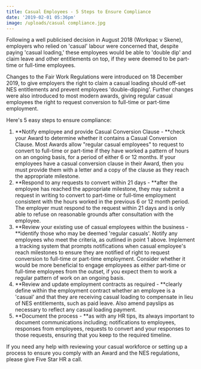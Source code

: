```yaml
---
title: Casual Employees - 5 Steps to Ensure Compliance
date: '2019-02-01 05:36pm'
image: /uploads/casual compliance.jpg
---
```

Following a well publicised decision in August 2018 (Workpac v Skene), employers who relied on 'casual' labour were concerned that, despite paying 'casual loading,'  these employees would be able to 'double dip' and claim leave and other entitlements on top, if they were deemed to be part-time or full-time employees.

Changes to the Fair Work Regulations were introduced on 18 December 2019, to give employers the right to claim a casual loading should off-set NES entitlements and prevent employees 'double-dipping'.  Further changes were also introduced to most modern awards, giving regular casual employees the right to request conversion to full-time or part-time employment.

Here's 5 easy steps to ensure compliance:

1. **Notify employee and provide Casual Conversion Clause - **check your Award to determine whether it contains a Casual Conversion Clause.  Most Awards allow "regular casual employees" to request to convert to full-time or part-time if they have worked a pattern of hours on an ongoing basis, for a period of either 6 or 12 months.  If your employees have a casual conversion clause in their Award, then you must provide them with a letter and a copy of the clause as they reach the appropriate milestone.
2. **Respond to any requests to convert within 21 days - **after the employee has reached the appropriate milestone, they may submit a request in writing to convert to part-time or full-time employment consistent with the hours worked in the previous 6 or 12 month period.  The employer must respond to the request within 21 days and is only able to refuse on reasonable grounds after consultation with the employee.
3. **Review your existing use of casual employees within the business - **identify those who may be deemed 'regular casuals'.  Notify any employees who meet the criteria, as outlined in point 1 above.  Implement a tracking system that prompts notifications when casual employee's reach milestones to ensure they are notified of right to request conversion to full-time or part-time employment. Consider whether it would be more beneficial to engage employees as either part-time or full-time employees from the outset, if you expect them to work a regular pattern of work on an ongoing basis.
4. **Review and update employment contracts as required - **clearly define within the employment contract whether an employee is a 'casual' and that they are receiving casual loading to compensate in lieu of NES entitlements, such as paid leave.  Also amend payslips as necessary to reflect any casual loading payment.
5. **Document the process - **as with any HR tips, its always important to document communications including; notifications to employees, responses from employees, requests to convert and your responses to those requests, ensuring that you keep to the required timeline.

If you need any help with reviewing your casual workforce or setting up a process to ensure you comply with an Award and the NES regulations, please give Five Star HR a call.
